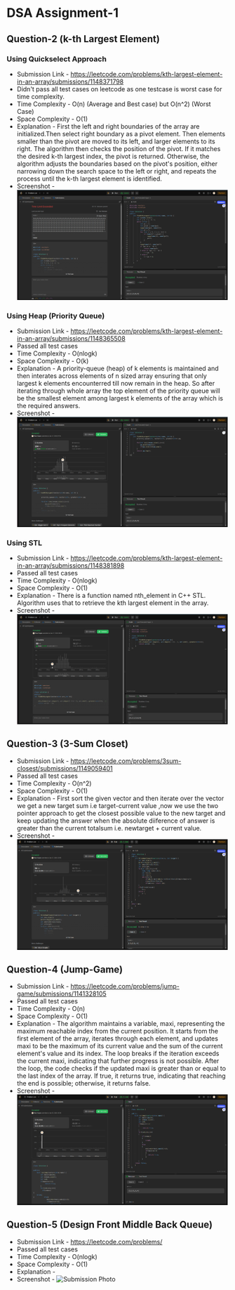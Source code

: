 # DSA Assignment-1

## Question-2 (k-th Largest Element)

### Using Quickselect Approach

- Submission Link - https://leetcode.com/problems/kth-largest-element-in-an-array/submissions/1148371798
- Didn't pass all test cases on leetcode as one testcase is worst case for time complexity.
- Time Complexity - O(n) (Average and Best case) but O(n^2) (Worst Case)
- Space Complexity - O(1)
- Explanation - First the left and right boundaries of the array are initialized.Then select right boundary as a pivot element. Then elements smaller than the pivot are moved to its left, and larger elements to its right. The algorithm then checks the position of the pivot. If it matches the desired k-th largest index, the pivot is returned. Otherwise, the algorithm adjusts the boundaries based on the pivot's position, either narrowing down the search space to the left or right, and repeats the process until the k-th largest element is identified. 
- Screenshot - ![Submission Photo](<./Ques-2/Screenshot from 2024-01-17 08-02-57.png>)

### Using Heap (Priority Queue)

- Submission Link - https://leetcode.com/problems/kth-largest-element-in-an-array/submissions/1148365508
- Passed all test cases
- Time Complexity - O(nlogk)
- Space Complexity - O(k)
- Explanation - A priority-queue (heap) of k elements is maintained and then interates across elements of n sized array ensuring that only largest k elements encounterred till now remain in the heap. So after iterating through whole array the top element of the priority queue will be the smallest element among largest k elements of the array which is the required answers.
- Screenshot - ![Submission Photo](<./Ques-2/Screenshot from 2024-01-17 07-53-22.png>)

### Using STL

- Submission Link - https://leetcode.com/problems/kth-largest-element-in-an-array/submissions/1148381898
- Passed all test cases
- Time Complexity - O(nlogk)
- Space Complexity - O(1)
- Explanation - There is a function named nth_element in C++ STL. Algorithm uses that to retrieve the kth largest element in the array. 
- Screenshot - ![Submission Photo](<./Ques-2/Screenshot from 2024-01-17 08-21-14.png>)

## Question-3 (3-Sum Closet)

- Submission Link - https://leetcode.com/problems/3sum-closest/submissions/1149059401
- Passed all test cases
- Time Complexity - O(n^2)
- Space Complexity - O(1)
- Explanation - First sort the given vector and then iterate over the vector we get a new target sum i.e target-current value ,now we use the two pointer approach to get the closest possible value to the new target and keep updating the answer when the absolute diiference of answer is greater than the current totalsum i.e. newtarget + current value.
- Screenshot -![Submission Photo](./Ques-3/image.png)

## Question-4 (Jump-Game)

- Submission Link - https://leetcode.com/problems/jump-game/submissions/1141328105
- Passed all test cases
- Time Complexity - O(n)
- Space Complexity - O(1)
- Explanation - The algorithm maintains a variable, maxi, representing the maximum reachable index from the current position. It starts from the first element of the array, iterates through each element, and updates maxi to be the maximum of its current value and the sum of the current element's value and its index. The loop breaks if the iteration exceeds the current maxi, indicating that further progress is not possible. After the loop, the code checks if the updated maxi is greater than or equal to the last index of the array. If true, it returns true, indicating that reaching the end is possible; otherwise, it returns false. 
- Screenshot - ![Submission Photo](./Ques-4/image.png)

## Question-5 (Design Front Middle Back Queue)

- Submission Link - https://leetcode.com/problems/
- Passed all test cases
- Time Complexity - O(nlogk)
- Space Complexity - O(1)
- Explanation - 
- Screenshot - ![Submission Photo](<./Ques-5/Screenshot from 2024-01-17 18-43-49.png>)
